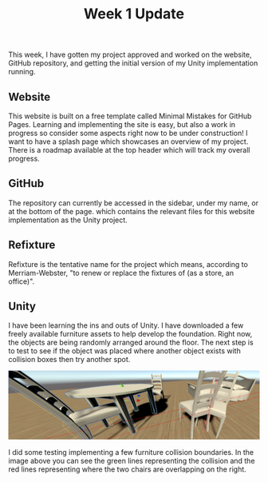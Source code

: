 ﻿---
title: "Week 1 Update"
excerpt_separator: "<!--more-->"
categories:
  - Blog
tags:
  - Weekly Update
  - Update
  - Refixture
  - GitHub
  - Website
---
This week, I have gotten my project approved and worked on the website, GitHub repository, and getting the initial version of my Unity implementation running.

## Website

This website is built on a free template called Minimal Mistakes for GitHub Pages. Learning and implementing the site is easy, but also a work in progress so consider some aspects right now to be under construction! I want to have a splash page which showcases an overview of my project. There is a roadmap available at the top header which will track my overall progress.

## GitHub
The repository can currently be accessed in the sidebar, under my name, or at the bottom of the page. which contains the relevant files for this website implementation as the Unity project.

## Refixture
Refixture is the tentative name for the project which means, according to Merriam-Webster, "to renew or replace the fixtures of (as a store, an office)".

## Unity
I have been learning the ins and outs of Unity. I have downloaded a few freely available furniture assets to help develop the foundation. Right now, the objects are being randomly arranged around the floor. The next step is to test to see if the object was placed where another object exists with collision boxes then try another spot.

![Colliders and Collisions](/assets/images/Unity/Unity_2021-01-28_13-41-54.png)

I did some testing implementing a few furniture collision boundaries. In the image above you can see the green lines representing the collision and the red lines representing where the two chairs are overlapping on the right.
